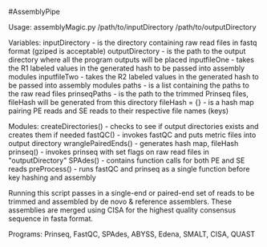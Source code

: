 #AssemblyPipe

Usage:  assemblyMagic.py /path/to/inputDirectory /path/to/outputDirectory

Variables:  inputDirectory  - is the directory containing raw read files in fastq format (gziped is acceptable)
            outputDirectory - is the path to the output directory where all the program outputs will be placed
            inputfileOne    - takes the R1 labeled values in the generated hash to be passed into assembly modules
            inputfileTwo    - takes the R2 labeled values in the generated hash to be passed into assembly modules
            paths           - is a list containing the paths to the raw read files
            prinseqPaths    - is the path to the trimmed Prinseq files, fileHash will be generated from this directory
            fileHash = {}   - is a hash map pairing PE reads and SE reads to their respective file names (keys) 

Modules:    createDirectories() - checks to see if output directories exists and creates them if needed
            fastQC() - invokes fastQC and puts metric files into output directory
            wranglePairedEnds() - generates hash map, fileHash
            prinseq() - invokes prinseq with set flags on raw read files in "outputDirectory"
            SPAdes() - contains function calls for both PE and SE reads
            preProcess() - runs fastQC and prinseq as a single function before key hashing and assembly
                        
Running this script passes in a single-end or paired-end set of reads to be trimmed and assembled by de novo
& reference assemblers. These assemblies are merged using CISA for the highest quality consensus sequence in
fasta format.

Programs: Prinseq, FastQC, SPAdes, ABYSS, Edena, SMALT, CISA, QUAST